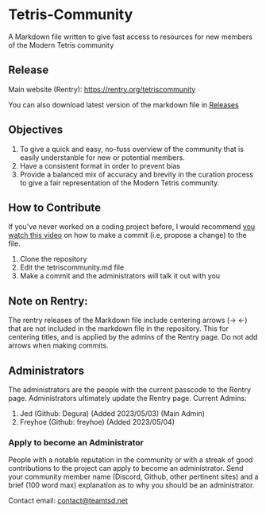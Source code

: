 # Tetris-Community
A Markdown file written to give fast access to resources for new members of the Modern Tetris community

## Release
Main website (Rentry): 
https://rentry.org/tetriscommunity

You can also download latest version of the markdown file in [Releases](https://github.com/Degura/Tetris-Community/releases/)

## Objectives
1. To give a quick and easy, no-fuss overview of the community that is easily understanble for new or potential members.
2. Have a consistent format in order to prevent bias
3. Provide a balanced mix of accuracy and brevity in the curation process to give a fair representation of the Modern Tetris community.

## How to Contribute
If you've never worked on a coding project before, I would recommend [you watch this video](https://www.youtube.com/watch?v=B8RSMBSzFuA) on how to make a commit (i.e, propose a change) to the file. 

1. Clone the repository
2. Edit the tetriscommunity.md file
3. Make a commit and the administrators will talk it out with you

## Note on Rentry: 
The rentry releases of the Markdown file include centering arrows (-> <-) that are not included in the markdown file in the repository. This for centering titles, and is applied by the admins of the Rentry page. Do not add arrows when making commits.

## Administrators
The administrators are the people with the current passcode to the Rentry page. Administrators ultimately update the Rentry page. 
Current Admins: 
1. Jed (Github: Degura) (Added 2023/05/03) (Main Admin)
2. Freyhoe (Github: freyhoe) (Added 2023/05/04)

### Apply to become an Administrator
People with a notable reputation in the community or with a streak of good contributions to the project can apply to become an administrator. Send your community member name (Discord, Github, other pertinent sites) and a brief (100 word max) explanation as to why you should be an administrator. 

Contact email: contact@teamtsd.net
